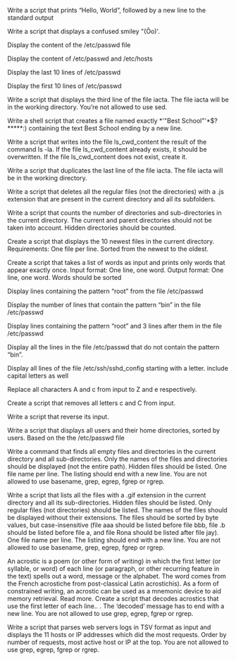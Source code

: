 Write a script that prints “Hello, World”, followed by a new line to the standard output

Write a script that displays a confused smiley "(Ôo)'.

Display the content of the /etc/passwd file

Display the content of /etc/passwd and /etc/hosts

Display the last 10 lines of /etc/passwd

Display the first 10 lines of /etc/passwd

Write a script that displays the third line of the file iacta. The file iacta will be in the working directory. You’re not allowed to use sed.

Write a shell script that creates a file named exactly *\'"Best School"'\*$?*****:) containing the text Best School ending by a new line.

Write a script that writes into the file ls_cwd_content the result of the command ls -la. If the file ls_cwd_content already exists, it should be overwritten. If the file ls_cwd_content does not exist, create it.

Write a script that duplicates the last line of the file iacta. The file iacta will be in the working directory.

Write a script that deletes all the regular files (not the directories) with a .js extension that are present in the current directory and all its subfolders.

Write a script that counts the number of directories and sub-directories in the current directory. The current and parent directories should not be taken into account. Hidden directories should be counted.

Create a script that displays the 10 newest files in the current directory. Requirements: One file per line. Sorted from the newest to the oldest.

Create a script that takes a list of words as input and prints only words that appear exactly once. Input format: One line, one word. Output format: One line, one word. Words should be sorted

Display lines containing the pattern “root” from the file /etc/passwd

Display the number of lines that contain the pattern “bin” in the file /etc/passwd

Display lines containing the pattern “root” and 3 lines after them in the file /etc/passwd

Display all the lines in the file /etc/passwd that do not contain the pattern “bin”.

Display all lines of the file /etc/ssh/sshd_config starting with a letter. include capital letters as well

Replace all characters A and c from input to Z and e respectively.

Create a script that removes all letters c and C from input.

Write a script that reverse its input.

Write a script that displays all users and their home directories, sorted by users. Based on the the /etc/passwd file

Write a command that finds all empty files and directories in the current directory and all sub-directories. Only the names of the files and directories should be displayed (not the entire path). Hidden files should be listed. One file name per line. The listing should end with a new line. You are not allowed to use basename, grep, egrep, fgrep or rgrep.

Write a script that lists all the files with a .gif extension in the current directory and all its sub-directories. Hidden files should be listed. Only regular files (not directories) should be listed. The names of the files should be displayed without their extensions. The files should be sorted by byte values, but case-insensitive (file aaa should be listed before file bbb, file .b should be listed before file a, and file Rona should be listed after file jay). One file name per line. The listing should end with a new line. You are not allowed to use basename, grep, egrep, fgrep or rgrep.

An acrostic is a poem (or other form of writing) in which the first letter (or syllable, or word) of each line (or paragraph, or other recurring feature in the text) spells out a word, message or the alphabet. The word comes from the French acrostiche from post-classical Latin acrostichis). As a form of constrained writing, an acrostic can be used as a mnemonic device to aid memory retrieval. Read more. Create a script that decodes acrostics that use the first letter of each line.. . The ‘decoded’ message has to end with a new line. You are not allowed to use grep, egrep, fgrep or rgrep.

Write a script that parses web servers logs in TSV format as input and displays the 11 hosts or IP addresses which did the most requests. Order by number of requests, most active host or IP at the top. You are not allowed to use grep, egrep, fgrep or rgrep.
